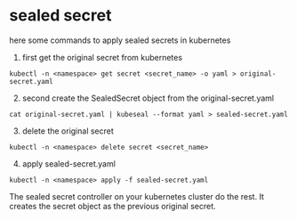 # sealed secret

here some commands to apply sealed secrets in kubernetes

1. first get the original secret from kubernetes
```commandline
kubectl -n <namespace> get secret <secret_name> -o yaml > original-secret.yaml
```
2. second create the SealedSecret object from the original-secret.yaml
```commandline
cat original-secret.yaml | kubeseal --format yaml > sealed-secret.yaml
```
3. delete the original secret
```commandline
kubectl -n <namespace> delete secret <secret_name>
```
4. apply sealed-secret.yaml
```commandline
kubectl -n <namespace> apply -f sealed-secret.yaml
```
The sealed secret controller on your kubernetes cluster do the rest.
It creates the secret object as the previous original secret. 
